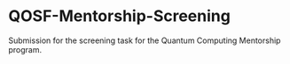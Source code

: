 # QOSF-Mentorship-Screening
Submission for the screening task for the Quantum Computing Mentorship program.
